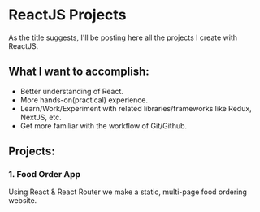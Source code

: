 # ReactJS Projects

As the title suggests, I'll be posting here all the projects I create with ReactJS.

## What I want to accomplish:

- Better understanding of React.
- More hands-on(practical) experience.
- Learn/Work/Experiment with related libraries/frameworks like Redux, NextJS, etc.
- Get more familiar with the workflow of Git/Github.

## Projects:
### 1.  Food Order App

Using React & React Router we make a static, multi-page food ordering website.
